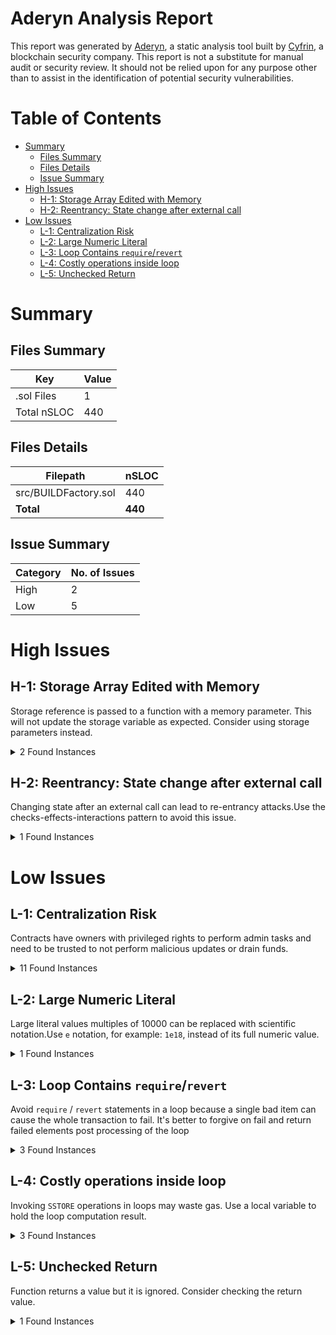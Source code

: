 # Aderyn Analysis Report

This report was generated by [Aderyn](https://github.com/Cyfrin/aderyn), a static analysis tool built by [Cyfrin](https://cyfrin.io), a blockchain security company. This report is not a substitute for manual audit or security review. It should not be relied upon for any purpose other than to assist in the identification of potential security vulnerabilities.
# Table of Contents

- [Summary](#summary)
  - [Files Summary](#files-summary)
  - [Files Details](#files-details)
  - [Issue Summary](#issue-summary)
- [High Issues](#high-issues)
  - [H-1: Storage Array Edited with Memory](#h-1-storage-array-edited-with-memory)
  - [H-2: Reentrancy: State change after external call](#h-2-reentrancy-state-change-after-external-call)
- [Low Issues](#low-issues)
  - [L-1: Centralization Risk](#l-1-centralization-risk)
  - [L-2: Large Numeric Literal](#l-2-large-numeric-literal)
  - [L-3: Loop Contains `require`/`revert`](#l-3-loop-contains-requirerevert)
  - [L-4: Costly operations inside loop](#l-4-costly-operations-inside-loop)
  - [L-5: Unchecked Return](#l-5-unchecked-return)


# Summary

## Files Summary

| Key | Value |
| --- | --- |
| .sol Files | 1 |
| Total nSLOC | 440 |


## Files Details

| Filepath | nSLOC |
| --- | --- |
| src/BUILDFactory.sol | 440 |
| **Total** | **440** |


## Issue Summary

| Category | No. of Issues |
| --- | --- |
| High | 2 |
| Low | 5 |


# High Issues

## H-1: Storage Array Edited with Memory

Storage reference is passed to a function with a memory parameter. This will not update the storage variable as expected. Consider using storage parameters instead.

<details><summary>2 Found Instances</summary>


- Found in src/BUILDFactory.sol [Line: 466](../src/BUILDFactory.sol#L466)

	```solidity
	    return _calcMaxAvailableForWithdrawalOrNewSeason(s_tokenAmounts[token]);
	```

- Found in src/BUILDFactory.sol [Line: 547](../src/BUILDFactory.sol#L547)

	```solidity
	    uint256 maxAvailable = _calcMaxAvailableForWithdrawalOrNewSeason(s_tokenAmounts[token]);
	```

</details>



## H-2: Reentrancy: State change after external call

Changing state after an external call can lead to re-entrancy attacks.Use the checks-effects-interactions pattern to avoid this issue.

<details><summary>1 Found Instances</summary>


- Found in src/BUILDFactory.sol [Line: 102](../src/BUILDFactory.sol#L102)

	State is changed at: `project.admin = params.admin`
	```solidity
	        params.admin == address(0) || params.token == address(0)
	```

</details>



# Low Issues

## L-1: Centralization Risk

Contracts have owners with privileged rights to perform admin tasks and need to be trusted to not perform malicious updates or drain funds.

<details><summary>11 Found Instances</summary>


- Found in src/BUILDFactory.sol [Line: 96](../src/BUILDFactory.sol#L96)

	```solidity
	  ) external override whenOpen onlyRole(DEFAULT_ADMIN_ROLE) {
	```

- Found in src/BUILDFactory.sol [Line: 118](../src/BUILDFactory.sol#L118)

	```solidity
	  ) external override whenOpen onlyRole(DEFAULT_ADMIN_ROLE) {
	```

- Found in src/BUILDFactory.sol [Line: 179](../src/BUILDFactory.sol#L179)

	```solidity
	  ) external override onlyRole(DEFAULT_ADMIN_ROLE) whenOpen {
	```

- Found in src/BUILDFactory.sol [Line: 216](../src/BUILDFactory.sol#L216)

	```solidity
	  ) external override whenOpen onlyRole(DEFAULT_ADMIN_ROLE) {
	```

- Found in src/BUILDFactory.sol [Line: 230](../src/BUILDFactory.sol#L230)

	```solidity
	  ) external override whenOpen onlyRole(DEFAULT_ADMIN_ROLE) {
	```

- Found in src/BUILDFactory.sol [Line: 402](../src/BUILDFactory.sol#L402)

	```solidity
	  ) external override onlyRole(DEFAULT_ADMIN_ROLE) whenNotPaused {
	```

- Found in src/BUILDFactory.sol [Line: 488](../src/BUILDFactory.sol#L488)

	```solidity
	  ) external override onlyRole(DEFAULT_ADMIN_ROLE) {
	```

- Found in src/BUILDFactory.sol [Line: 500](../src/BUILDFactory.sol#L500)

	```solidity
	  ) external override onlyRole(DEFAULT_ADMIN_ROLE) {
	```

- Found in src/BUILDFactory.sol [Line: 560](../src/BUILDFactory.sol#L560)

	```solidity
	  ) external override onlyRole(PAUSER_ROLE) {
	```

- Found in src/BUILDFactory.sol [Line: 570](../src/BUILDFactory.sol#L570)

	```solidity
	  ) external override onlyRole(PAUSER_ROLE) {
	```

- Found in src/BUILDFactory.sol [Line: 614](../src/BUILDFactory.sol#L614)

	```solidity
	  ) external onlyRole(DEFAULT_ADMIN_ROLE) {
	```

</details>



## L-2: Large Numeric Literal

Large literal values multiples of 10000 can be replaced with scientific notation.Use `e` notation, for example: `1e18`, instead of its full numeric value.

<details><summary>1 Found Instances</summary>


- Found in src/BUILDFactory.sol [Line: 68](../src/BUILDFactory.sol#L68)

	```solidity
	  uint256 private constant PERCENTAGE_BASIS_POINTS_DENOMINATOR = 10_000;
	```

</details>



## L-3: Loop Contains `require`/`revert`

Avoid `require` / `revert` statements in a loop because a single bad item can cause the whole transaction to fail. It's better to forgive on fail and return failed elements post processing of the loop

<details><summary>3 Found Instances</summary>


- Found in src/BUILDFactory.sol [Line: 99](../src/BUILDFactory.sol#L99)

	```solidity
	    for (uint256 i = 0; i < projectsLength; ++i) {
	```

- Found in src/BUILDFactory.sol [Line: 122](../src/BUILDFactory.sol#L122)

	```solidity
	    for (uint256 i = 0; i < tokensLength; ++i) {
	```

- Found in src/BUILDFactory.sol [Line: 231](../src/BUILDFactory.sol#L231)

	```solidity
	    for (uint256 i = 0; i < params.length; ++i) {
	```

</details>



## L-4: Costly operations inside loop

Invoking `SSTORE` operations in loops may waste gas. Use a local variable to hold the loop computation result.

<details><summary>3 Found Instances</summary>


- Found in src/BUILDFactory.sol [Line: 99](../src/BUILDFactory.sol#L99)

	```solidity
	    for (uint256 i = 0; i < projectsLength; ++i) {
	```

- Found in src/BUILDFactory.sol [Line: 122](../src/BUILDFactory.sol#L122)

	```solidity
	    for (uint256 i = 0; i < tokensLength; ++i) {
	```

- Found in src/BUILDFactory.sol [Line: 231](../src/BUILDFactory.sol#L231)

	```solidity
	    for (uint256 i = 0; i < params.length; ++i) {
	```

</details>



## L-5: Unchecked Return

Function returns a value but it is ignored. Consider checking the return value.

<details><summary>1 Found Instances</summary>


- Found in src/BUILDFactory.sol [Line: 109](../src/BUILDFactory.sol#L109)

	```solidity
	      s_projectsList.add(params.token);
	```

</details>



